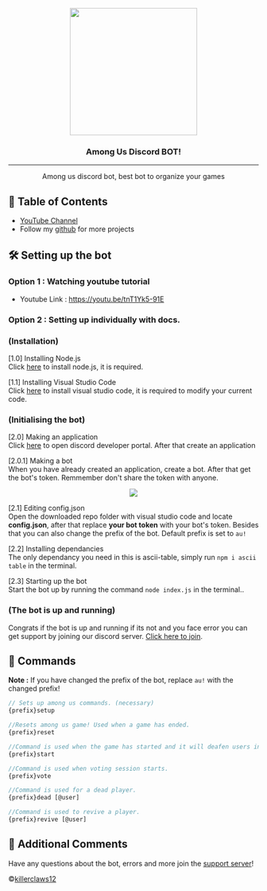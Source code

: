 <p align="center">
  <img width="256" height="256" src="https://imgur.com/gallery/AdvusxW">
</p>
  
<h3 align="center">Among Us Discord BOT!</h3>

<div align="center">

</div>

---

<p align="center"> Among us discord bot, best bot to organize your games
    <br> 
</p>


## 📝 Table of Contents 

+ [YouTube Channel](https://www.youtube.com/channel/UCL-E85eKO-Da8-YXlPmt3kA)
+ Follow my [github](https://github.com/killerclaws12) for more projects

## 🛠 Setting up the bot 

### Option 1 : Watching youtube tutorial
- Youtube Link : https://youtu.be/tnT1Yk5-91E<br />

### Option 2 : Setting up individually with docs.

### (Installation)
[1.0] Installing Node.js<br>
Click [here](https://nodejs.org/en/) to install node.js, it is required.<br>

[1.1] Installing Visual Studio Code<br>
Click [here](https://code.visualstudio.com/) to install visual studio code, it is required to modify your current code.

### (Initialising the bot)
[2.0] Making an application <br>
Click [here](https://discord.com/developers) to open discord developer portal. After that create an application

[2.0.1] Making a bot <br>
When you have already created an application, create a bot. After that get the bot's token. Remmember don't share the token with anyone.
<p align="center">
  <img src="https://cdn.discordapp.com/attachments/728829095013515294/734288747050303519/Untitled_Artwork.jpg?size=512">
</p>

[2.1] Editing config.json <br>
Open the downloaded repo folder with visual studio code and locate **config.json**, after that replace **your bot token** with your bot's token. Besides that you can also change the prefix of the bot. Default prefix is set to `au!`

[2.2] Installing dependancies <br>
The only dependancy you need in this is ascii-table, simply run `npm i ascii table` in the terminal.

[2.3] Starting up the bot <br>
Start the bot up by running the command `node index.js` in the terminal..

### (The bot is up and running)
Congrats if the bot is up and running if its not and you face error you can get support by joining our discord server. [Click here to join](https://discord.gg/URmmt4nSxv).

## 📜 Commands
**Note :** If you have changed the prefix of the bot, replace `au!` with the changed prefix!
```js
// Sets up among us commands. (necessary)
{prefix}setup

//Resets among us game! Used when a game has ended.
{prefix}reset

//Command is used when the game has started and it will deafen users in the call.
{prefix}start

//Command is used when voting session starts.
{prefix}vote

//Command is used for a dead player.
{prefix}dead [@user]

//Command is used to revive a player.
{prefix}revive [@user]
```

## 🎫 Additional Comments
Have any questions about the bot, errors and more join the [support server](https://discord.gg/URmmt4nSxv)! <br>

©[killerclaws12](https://github.com/killerclaws12)
